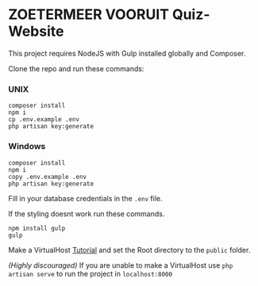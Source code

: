 
# ZOETERMEER VOORUIT Quiz-Website
This project requires NodeJS with Gulp installed globally and Composer.

Clone the repo and run these commands:

### UNIX

```
composer install
npm i
cp .env.example .env
php artisan key:generate
```

### Windows

```
composer install
npm i
copy .env.example .env
php artisan key:generate
```
Fill in your database credentials in the `.env` file.

If the styling doesnt work run these commands.

```
npm install gulp
gulp
```

Make a VirtualHost [Tutorial](https://www.digitalocean.com/community/tutorials/how-to-set-up-apache-virtual-hosts-on-ubuntu-16-04)  and set the Root directory to the `public` folder.

*(Highly discouraged)*
If you are unable to make a VirtualHost use `php artisan serve` to run the project in `localhost:8000`
